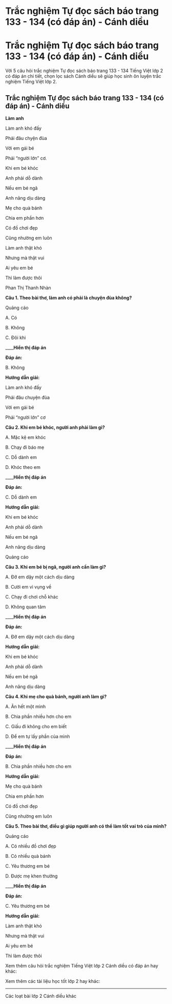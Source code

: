 # Trắc nghiệm Tự đọc sách báo trang 133 - 134 (có đáp án) - Cánh diều

# Trắc nghiệm Tự đọc sách báo trang 133 - 134 (có đáp án) - Cánh diều

Với 5 câu hỏi trắc nghiệm Tự đọc sách báo trang 133 - 134 Tiếng Việt lớp 2 có đáp án chi tiết, chọn lọc sách Cánh diều sẽ giúp học sinh ôn luyện trắc nghiệm Tiếng Việt lớp 2.

## Trắc nghiệm Tự đọc sách báo trang 133 - 134 (có đáp án) - Cánh diều

**Làm anh**

Làm anh khó đấy

Phải đâu chyện đùa

Với em gái bé

Phải “người lớn” cơ.

Khi em bé khóc

Anh phải dỗ dành

Nếu em bé ngã

Anh nâng dịu dàng

Mẹ cho quà bánh

Chia em phần hơn

Có đồ chơi đẹp

Cũng nhường em luôn

Làm anh thật khó

Nhưng mà thật vui

Ai yêu em bé

Thì làm được thôi

Phan Thị Thanh Nhàn

**Câu 1. Theo bài thơ, làm anh có phải là chuyện đùa không?**

Quảng cáo

A. Có

B. Không

C. Đôi khi

____**Hiển thị đáp án**

**Đáp án:**

B. Không

**Hướng dẫn giải:**

Làm anh khó đấy

Phải đâu chuyện đùa

Với em gái bé

Phải “người lớn” cơ

**Câu 2. Khi em bé khóc, người anh phải làm gì?**

A. Mặc kệ em khóc

B. Chạy đi báo mẹ

C. Dỗ dành em

D. Khóc theo em

____**Hiển thị đáp án**

**Đáp án:**

C. Dỗ dành em

**Hướng dẫn giải:**

Khi em bé khóc

Anh phải dỗ dành

Nếu em bé ngã

Anh nâng dịu dàng

Quảng cáo

**Câu 3. Khi em bé bị ngã, người anh cần làm gì?**

A. Đỡ em dậy một cách dịu dàng

B. Cười em vì vụng về

C. Chạy đi chơi chỗ khác

D. Không quan tâm

____**Hiển thị đáp án**

**Đáp án:**

A. Đỡ em dậy một cách dịu dàng

**Hướng dẫn giải:**

Khi em bé khóc

Anh phải dỗ dành

Nếu em bé ngã

Anh nâng dịu dàng

**Câu 4. Khi mẹ cho quà bánh, người anh làm gì?**

A. Ăn hết một mình

B. Chia phần nhiều hơn cho em

C. Giấu đi không cho em biết

D. Để em tự lấy phần của mình

____**Hiển thị đáp án**

**Đáp án:**

B. Chia phần nhiều hơn cho em

**Hướng dẫn giải:**

Mẹ cho quà bánh

Chia em phần hơn

Có đồ chơi đẹp

Cũng nhường em luôn

**Câu 5. Theo bài thơ, điều gì giúp người anh có thể làm tốt vai trò của mình?**

Quảng cáo

A. Có nhiều đồ chơi đẹp

B. Có nhiều quà bánh

C. Yêu thương em bé

D. Được mẹ khen thưởng

____**Hiển thị đáp án**

**Đáp án:**

C. Yêu thương em bé

**Hướng dẫn giải:**

Làm anh thật khó

Nhưng mà thật vui

Ai yêu em bé

Thì làm được thôi

Xem thêm câu hỏi trắc nghiệm Tiếng Việt lớp 2 Cánh diều có đáp án hay khác:

Xem thêm các tài liệu học tốt lớp 2 hay khác:

* * *

Các loạt bài lớp 2 Cánh diều khác
